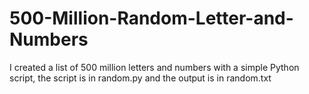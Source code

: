 # 500-Million-Random-Letter-and-Numbers

I created a list of 500 million letters and numbers with a simple Python script, the script is in random.py and the output is in random.txt
